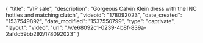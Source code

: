 {
    "title": "VIP sale",
    "description": "Gorgeous Calvin Klein dress with the INC hotties and matching clutch",
    "videoid": "178092023",
    "date_created": "1537549892",
    "date_modified": "1537550799",
    "type": "captivate",
    "layout": "video",
    "url": "\/v\/e68092c1-0239-4b8f-839a-2afdc59bb292\/178092023"
}